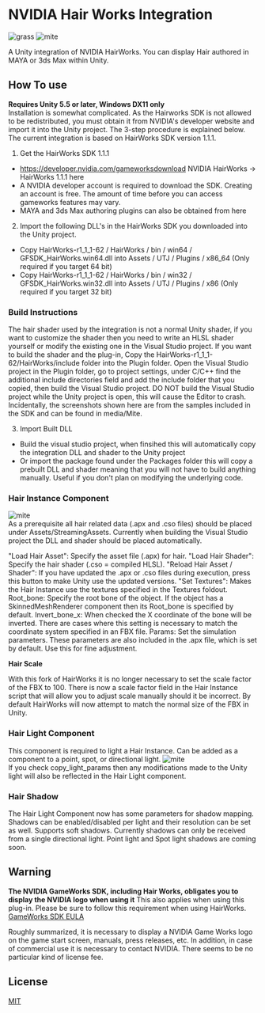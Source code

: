 # NVIDIA Hair Works Integration
![grass](doc/grass.gif)
![mite](doc/mite.gif)

A Unity integration of NVIDIA HairWorks. You can display Hair authored in MAYA or 3ds Max within Unity.  

## How To use
**Requires Unity 5.5 or later, Windows DX11 only**  
Installation is somewhat complicated. 
As the Hairworks SDK is not allowed to be redistributed, you must obtain it from NVIDIA's developer website and import it into the Unity project. 
The 3-step procedure is explained below. The current integration is based on HairWorks SDK version 1.1.1.

1.  Get the HairWorks SDK 1.1.1
  * https://developer.nvidia.com/gameworksdownload NVIDIA HairWorks -> HairWorks 1.1.1 here
  * A NVIDIA developer account is required to download the SDK. Creating an account is free. The amount of time before you can access gameworks features may vary.
  * MAYA and 3ds Max authoring plugins can also be obtained from here
  
2. Import the following DLL's in the HairWorks SDK you downloaded into the Unity project.
  * Copy HairWorks-r1_1_1-62 / HairWorks / bin / win64 / GFSDK_HairWorks.win64.dll into Assets / UTJ / Plugins / x86_64 (Only required if you target 64 bit)
  * Copy HairWorks-r1_1_1-62 / HairWorks / bin / win32 / GFSDK_HairWorks.win32.dll into Assets / UTJ / Plugins / x86 (Only required if you target 32 bit)

### Build Instructions
The hair shader used by the integration is not a normal Unity shader, if you want to customize the shader then you need to write an HLSL shader yourself or modify the existing one in the Visual Studio project. 
If you want to build the shader and the plug-in, Copy the HairWorks-r1_1_1-62/HairWorks/include folder into the Plugin folder.
Open the Visual Studio project in the Plugin folder, go to project settings, under C/C++ find the additional include directories field and add the include folder that you copied, then build the Visual Studio project.
DO NOT build the Visual Studio project while the Unity project is open, this will cause the Editor to crash.  
Incidentally, the screenshots shown here are from the samples included in the SDK and can be found in media/Mite.

3.  Import Built DLL
  * Build the visual studio project, when finsihed this will automatically copy the integration DLL and shader to the Unity project
  * Or import the package found under the Packages folder this will copy a prebuilt DLL and shader meaning that you will not have to build anything manually. Useful if you don't plan on modifying the underlying code.


### Hair Instance Component
![mite](doc/hair_instance.png)  
As a prerequisite all hair related data (.apx and .cso files) should be placed under Assets/StreamingAssets.
Currently when building the Visual Studio project the DLL and shader should be placed automatically.

"Load Hair Asset": Specify the asset file (.apx) for hair.
"Load Hair Shader": Specify the hair shader (.cso = compiled HLSL).
"Reload Hair Asset / Shader": If you have updated the .apx or .cso files during execution, press this button to make Unity use the updated versions.
"Set Textures": Makes the Hair Instance use the textures specified in the Textures foldout.
Root_bone: Specify the root bone of the object. If the object has a SkinnedMeshRenderer component then its Root_bone is specified by default.
Invert_bone_x: When checked the X coordinate of the bone will be inverted. There are cases where this setting is necessary to match the coordinate system specified in an FBX file.
Params: Set the simulation parameters. These parameters are also included in the .apx file, which is set by default. Use this for fine adjustment.

**Hair Scale**

With this fork of HairWorks it is no longer necessary to set the scale factor of the FBX to 100.
There is now a scale factor field in the Hair Instance script that will allow you to adjust scale manually should it be incorrect.
By default HairWorks will now attempt to match the normal size of the FBX in Unity.

### Hair Light Component
This component is required to light a Hair Instance. Can be added as a component to a point, spot, or directional light.
![mite](doc/hair_light.png)  
If you check copy_light_params then any modifications made to the Unity light will also be reflected in the Hair Light component.

### Hair Shadow
The Hair Light Component now has some parameters for shadow mapping.
Shadows can be enabled/disabled per light and their resolution can be set as well.
Supports soft shadows.
Currently shadows can only be received from a single directional light.
Point light and Spot light shadows are coming soon.

## Warning
**The NVIDIA GameWorks SDK, including Hair Works, obligates you to display the NVIDIA logo when using it**
This also applies when using this plug-in. Please be sure to follow this requirement when using HairWorks.   
[GameWorks SDK EULA](https://developer.nvidia.com/gameworks-sdk-eula)  

Roughly summarized, it is necessary to display a NVIDIA Game Works logo on the game start screen, manuals, press releases, etc. In addition, in case of commercial use it is necessary to contact NVIDIA. There seems to be no particular kind of license fee.

## License
[MIT](HairWorksIntegration/Assets/StreamingAssets/UTJ/HairWorksIntegration/License.txt)
